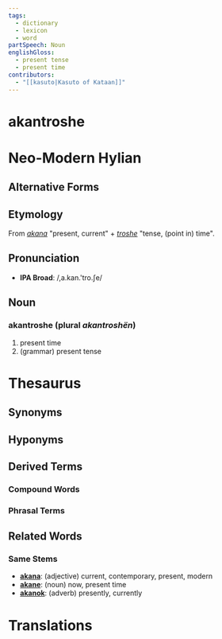 ```yaml
---
tags:
  - dictionary
  - lexicon
  - word
partSpeech: Noun
englishGloss:
  - present tense
  - present time
contributors:
  - "[[kasuto|Kasuto of Kataan]]"
---
```

# akantroshe

# Neo-Modern Hylian
## Alternative Forms

## Etymology
From [*akana*](lexicon/lexeme/a/akana) "present, current" + [*troshe*](lexicon/lexemes/t/troshe) "tense, (point in) time".

## Pronunciation
- **IPA Broad**: /,a.kan.'tro.ʃe/

## Noun

### akantroshe (plural *akantroshën*)
1. present time
2. (grammar) present tense

# Thesaurus
## Synonyms

## Hyponyms

## Derived Terms

### Compound Words
### Phrasal Terms

## Related Words

### Same Stems
- [**akana**](lexicon/lexemes/a/akana): (adjective) current, contemporary, present, modern
- [**akane**](lexicon/lexemes/a/akane): (noun) now, present time
- [**akanok**](lexicon/lexemes/a/akanok): (adverb) presently, currently

# Translations
